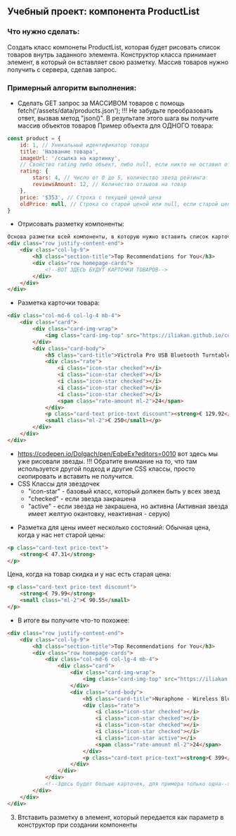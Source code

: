 ## Учебный проект: компонента ProductList

### Что нужно сделать:
Создать класс компонеты ProductList, которая будет рисовать список товаров внутрь заданного элемента.
Конструктор класса принимает элемент, в который он вставляет свою разметку. Массив товаров нужно получить с сервера, сделав запрос.

### Примерный алгоритм выполнения:

- Сделать GET запрос за МАССИВОМ товаров с помощь fetch('/assets/data/products.json'); !!! Не забудьте преобразовать ответ, вызвав метод "json()". В результате этого шага вы получите массив объектов товаров
Пример объекта для ОДНОГО товара:
```javascript
const product = {
    id: 1, // Уникальный идентификатор товара
    title: 'Название товара',
    imageUrl: '/ссылка на картинку',
    // Свойство rating либо объект, либо null, если никто не оставил отзыв
    rating: {
        stars: 4, // Число от 0 до 5, количество звезд рейтинга
        reviewsAmount: 12, // Количество отзывов на товар
    },
    price: '$353', // Строка с текущей ценой цена
    oldPrice: null, // Строка со старой ценой или null, если старой цены нет. Если старая цена есть, ее нужно показать
}
```

- Отрисовать разметку компоненты:
```html
Основа разметки всей компоненты, в которую нужно вставить список карточек:
<div class="row justify-content-end">
    <div class="col-lg-9">
        <h3 class="section-title">Top Recommendations for You</h3>
        <div class="row homepage-cards">
            <!--ВОТ ЗДЕСЬ БУДУТ КАРТОЧКИ ТОВАРОВ-->
        </div>
    </div>
</div>
```

- Разметка карточки товара:
```html
<div class="col-md-6 col-lg-4 mb-4">
    <div class="card">
        <div class="card-img-wrap">
            <img class="card-img-top" src="https://iliakan.github.io/course-project/assets/images/turntable.png" alt="Card image cap">
        </div>
        <div class="card-body">
            <h5 class="card-title">Victrola Pro USB Bluetooth Turntable Vinyl to MP3 Function</h5>
            <div class="rate">
                <i class="icon-star checked"></i>
                <i class="icon-star checked"></i>
                <i class="icon-star checked"></i>
                <i class="icon-star checked"></i>
                <i class="icon-star checked"></i>
                <span class="rate-amount ml-2">24</span>
            </div>
            <p class="card-text price-text discount"><strong>€ 129.92</strong>
            <small class="ml-2">€ 250</small></p>
        </div>
    </div>
</div>
```
- https://codepen.io/Dolgach/pen/EqbeEx?editors=0010 вот здесь мы уже рисовали звезды. !!! Обратите внимание на то, что там используется другой подход и другие CSS классы, просто скопировать и вставить не получится.
- CSS Классы для звездочек
    - "icon-star" - базовый класс, который должен быть у всех звезд
    - "checked" - если звезда закрашена
    - "active" - если звезда не закрашена, но активна (Активная звезда имеет желтую окантовку, неактивная - серую)

* Разметка для цены имеет несколько состояний:
Обычная цена, когда у нас нет старой цены:
```html
<p class="card-text price-text">
    <strong>€ 47.31</strong>
</p>
```

Цена, когда на товар скидка и у нас есть старая цена:
```html
<p class="card-text price-text discount">
    <strong>€ 79.99</strong>
    <small class="ml-2">€ 90.55</small>
</p>
```

- В итоге вы получите что-то похожее:
```html
<div class="row justify-content-end">
    <div class="col-lg-9">
        <h3 class="section-title">Top Recommendations for You</h3>
        <div class="row homepage-cards">
            <div class="col-md-6 col-lg-4 mb-4">
                <div class="card">
                    <div class="card-img-wrap">
                        <img class="card-img-top" src="https://iliakan.github.io/course-project/assets/images/headphones.png" alt="Card image cap">
                    </div>
                    <div class="card-body">
                        <h5 class="card-title">Nuraphone - Wireless Bluetooth Over-Ear Headphones</h5>
                        <div class="rate">
                            <i class="icon-star checked"></i>
                            <i class="icon-star checked"></i>
                            <i class="icon-star checked"></i>
                            <i class="icon-star checked"></i>
                            <i class="icon-star active"></i>
                            <span class="rate-amount ml-2">24</span>
                        </div>
                        <p class="card-text price-text"><strong>€ 399</strong></p>
                    </div>
                </div>
            </div>
            <!--Здесь будет больше карточек, для примера только одна-->
        </div>
    </div>
</div>
```

3. Втставить разметку в элемент, который передается как параметр в конструктор при создании компоненты
